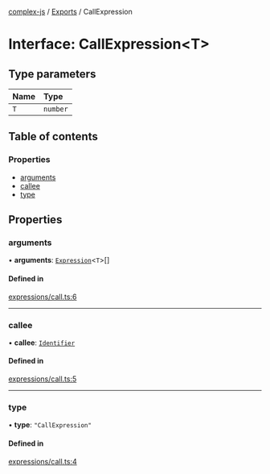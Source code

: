 [complex-js](../README.md) / [Exports](../modules.md) / CallExpression

# Interface: CallExpression<T\>

## Type parameters

| Name | Type |
| :------ | :------ |
| `T` | `number` |

## Table of contents

### Properties

- [arguments](CallExpression.md#arguments)
- [callee](CallExpression.md#callee)
- [type](CallExpression.md#type)

## Properties

### arguments

• **arguments**: [`Expression`](../types/Expression.md)<`T`\>[]

#### Defined in

[expressions/call.ts:6](https://github.com/patrickroberts/complex/blob/master/src/expressions/call.ts#L6)

___

### callee

• **callee**: [`Identifier`](Identifier.md)

#### Defined in

[expressions/call.ts:5](https://github.com/patrickroberts/complex/blob/master/src/expressions/call.ts#L5)

___

### type

• **type**: ``"CallExpression"``

#### Defined in

[expressions/call.ts:4](https://github.com/patrickroberts/complex/blob/master/src/expressions/call.ts#L4)
